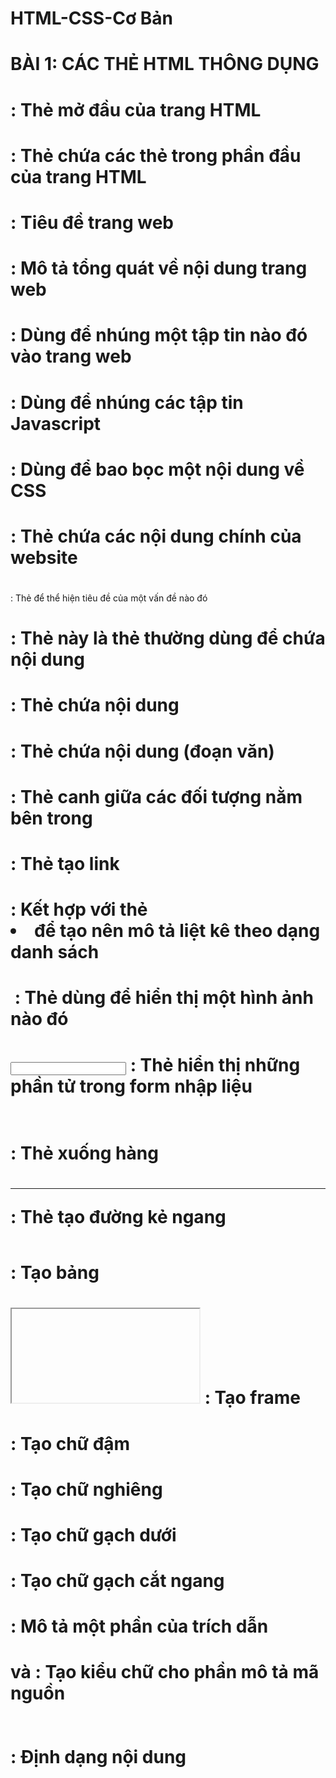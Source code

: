 # HTML-CSS-Cơ Bản
# BÀI 1: CÁC THẺ HTML THÔNG DỤNG
# <html> : Thẻ mở đầu của trang HTML
# <head></head> : Thẻ chứa các thẻ trong phần đầu của trang HTML
# <title></title> : Tiêu đề trang web
# <meta> : Mô tả tổng quát về nội dung trang web
# <link> : Dùng để nhúng một tập tin nào đó vào trang web
# <script></script> : Dùng để nhúng các tập tin Javascript
# <style></style> : Dùng để bao bọc một nội dung về CSS
# <body></body> : Thẻ chứa các nội dung chính của website
# <h1></h1> : Thẻ để thể hiện tiêu đề của một vấn đề nào đó
# <div></div> : Thẻ này là thẻ thường dùng để chứa nội dung
# <span></span> : Thẻ chứa nội dung
# <p></p> : Thẻ chứa nội dung (đoạn văn)
# <center></center>: Thẻ canh giữa các đối tượng nằm bên trong
# <a></a> : Thẻ tạo link
# <ul></ul> : Kết hợp với thẻ <li> để tạo nên mô tả liệt kê theo dạng danh sách
# <img> : Thẻ dùng để hiển thị một hình ảnh nào đó
# <form> <input> : Thẻ hiển thị những phần tử trong form nhập liệu
# <br> : Thẻ xuống hàng
# <hr> : Thẻ tạo đường kẻ ngang
# <table></table> : Tạo bảng
# <iframe></iframe> : Tạo frame
# <b></b> : Tạo chữ đậm
# <i></i> : Tạo chữ nghiêng
# <u></u> : Tạo chữ gạch dưới
# <s></s> : Tạo chữ gạch cắt ngang
# <blockquote></blockquote> : Mô tả một phần của trích dẫn
# <tt></tt> và <code></code> : Tạo kiểu chữ cho phần mô tả mã nguồn
# <pre></pre> : Định dạng nội dung
